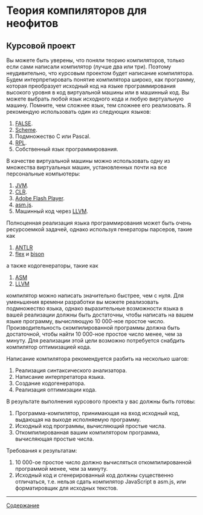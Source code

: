 # Теория компиляторов для неофитов

## Курсовой проект

Вы можете быть уверены, что поняли теорию компиляторов, только если сами
написали компилятор (лучше два или три).  Поэтому неудивительно, что курсовым
проектом будет написание компилятора.  Будем интерпретировать понятие
компилятора широко, как программу, которая преобразует исходный код на языке
программирования высокого уровня в код виртуальной машины или в машинный код.
Вы можете выбрать любой язык исходного кода и любую виртуальную машину.
Помните, чем сложнее язык, тем сложнее его реализовать.  Я рекомендую
использовать один из следующих языков:

1. [FALSE](http://strlen.com/false-language).
1. [Scheme](https://en.wikipedia.org/wiki/Scheme_(programming_language)).
1. Подмножество C или Pascal.
1. [RPL](https://en.wikipedia.org/wiki/RPL_(programming_language)).
1. Собственный язык программирования.

В качестве виртуальной машины можно использовать одну из множества виртуальных
машин, установленных почти на все персональные компьютеры:

1. [JVM](https://en.wikipedia.org/wiki/Java_virtual_machine).
1. [CLR](https://en.wikipedia.org/wiki/Common_Language_Runtime).
1. [Adobe Flash Player](https://en.wikipedia.org/wiki/Adobe_Flash_Player).
1. [asm.js](http://asmjs.org/).
1. Машинный код через [LLVM](https://en.wikipedia.org/wiki/LLVM).

Полноценная реализация языка программирования может быть очень ресурсоемкой
задачей, однако используя генераторы парсеров, такие как

1. [ANTLR](http://www.antlr.org/)
1. [flex](https://github.com/westes/flex) и [bison](http://www.gnu.org/software/bison/)

а также кодогенераторы, такие как

1. [ASM](http://asm.ow2.org/)
1. [LLVM](https://en.wikipedia.org/wiki/LLVM)

компилятор можно написать значительно быстрее, чем с нуля.  Для уменьшения
времени разработки вы можете реализовать подмножество языка, однако
выразительные возможности языка в вашей реализации должны быть достаточны,
чтобы написать на вашем языке программу, вычисляющую 10 000-ное простое число.
Производительность скомпилированной программы должна быть достаточной, чтобы
найти 10 000-ное простое число менее, чем за минуту.  Для реализации этой цели
возможно потребуется снабдить компилятор оптимизацией кода.

Написание компилятора рекомендуется разбить на несколько шагов:

1. Реализация синтаксического анализатора.
1. Написание интерпретатора языка.
1. Создание кодогенератора.
1. Реализация оптимизации кода.

В результате выполнения курсового проекта у вас должны быть готовы:

1. Программа-компилятор, принимающая на вход исходный код, выдающая на выходе
   исполняемую программу.
1. Исходный код программы, вычисляющий простые числа.
1. Откомпилированная вашим компилятором программа, вычисляющая простые числа.

Требования к результатам:

1. 10 000-ое простое число должно вычисляться откомпилированной программой
   менее, чем за минуту.
1. Исходный код и сгенерированный код должны существенно отличаться, т.е.
   нельзя сдать компилятор JavaScript в asm.js, или форматировщик для
   исходных текстов.

-------

[Содержание](content.md)
